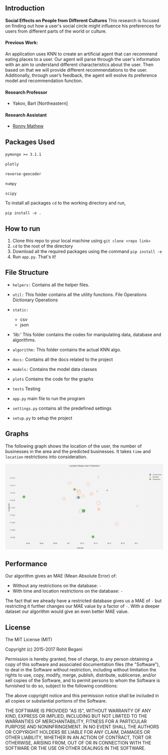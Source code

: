 ## Introduction

**Social Effects on People from Different Cultures**
This research is focused on finding out how a user's social circle might influence his preferences for users from different parts of the world or culture.

#### Previous Work:
An application uses KNN to create an artificial agent that can recommend eating places to a user. Our agent will parse through the user's information with an aim to understand different characteristics about the user. Then based on that we will provide different recommendations to the user. Additionally, through user’s feedback, the agent will evolve its preference model and recommendation function. 

#### Research Professor
* Yakov, Bart [Northeastern]

#### Research Assistant
* [Ronny Mathew](http://github.com/ronnygeo)


## Packages Used

`pymongo >= 3.1.1`

`plotly`

`reverse-geocoder`

`numpy`

`scipy`


To install all packages `cd` to the working directory and run, 

`pip install -e .`

## How to run

1. Clone this repo to your local machine using `git clone <repo link>`
2. `cd` to the root of the directory
3. Download all the required packages using the command `pip install -e`
4. Run `app.py`. That's it!

## File Structure
    
- `helpers:`
    Contains all the helper files.

- `util:`
    This folder contains all the utility functions.
    File Operations
    Dictionary Operations
    
- `static:`
    - csv
    - json
    
- 'lib:'
    This folder contains the codes for manipulating data, database and algorithms.

- `algorithm:`
    This folder contains the actual KNN algo.

- `docs:`
    Contains all the docs related to the project
    
- `models:`
    Contains the model data classes

- `plots`
    Contains the code for the graphs

- `tests`
    Testing

- `app.py` main file to run the program

- `settings.py` contains all the predefined settings

- `setup.py` to setup the project

## Graphs

The following graph shows the location of the user, the number of businesses in the area and the predicted businesses.
It takes `time` and `location` restrictions into consideration.

![Graph showing all the information](https://github.com/rohitbegani/FAIproject-CS5100/blob/master/docs/images/full-better-image.png)

## Performance

Our algorithm gives an MAE (Mean Absolute Error) of:

- Without any restrictions on the database: `-`
- With time and location restrictions on the database: `-`

The fact that we already have a restricted database gives us a MAE of `-` but restricting it further changes our MAE value by a factor of `-`. With a deeper dataset our algorithm would give an even better MAE value. 

## License

The MIT License (MIT)

Copyright (c) 2015-2017 Rohit Begani

Permission is hereby granted, free of charge, to any person obtaining a copy of this software and associated documentation files (the "Software"), to deal in the Software without restriction, including without limitation the rights to use, copy, modify, merge, publish, distribute, sublicense, and/or sell copies of the Software, and to permit persons to whom the Software is furnished to do so, subject to the following conditions:

The above copyright notice and this permission notice shall be included in all copies or substantial portions of the Software.

THE SOFTWARE IS PROVIDED "AS IS", WITHOUT WARRANTY OF ANY KIND, EXPRESS OR IMPLIED, INCLUDING BUT NOT LIMITED TO THE WARRANTIES OF MERCHANTABILITY, FITNESS FOR A PARTICULAR PURPOSE AND NONINFRINGEMENT. IN NO EVENT SHALL THE AUTHORS OR COPYRIGHT HOLDERS BE LIABLE FOR ANY CLAIM, DAMAGES OR OTHER LIABILITY, WHETHER IN AN ACTION OF CONTRACT, TORT OR OTHERWISE, ARISING FROM, OUT OF OR IN CONNECTION WITH THE SOFTWARE OR THE USE OR OTHER DEALINGS IN THE SOFTWARE.
